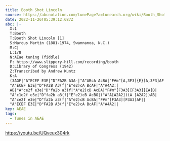 ```yaml
---
title: Booth Shot Lincoln
source: https://abcnotation.com/tunePage?a=tunearch.org/wiki/Booth_Shot_Lincoln_(1).no-ext/0001
date: 2022-11-26T05:39:12.687Z
abc: |-
  X:1
  T:Booth
  T:Booth Shot Lincoln [1]
  S:Marcus Martin (1881-1974, Swannanoa, N.C.)
  M:C|
  L:1/8
  N:AEae tuning (fiddle)
  F: https://www.slippery-hill.com/recording/booth
  D:Library of Congress (1942)
  Z:Transcribed by Andrew Kuntz
  K:A
  (3AGF|"A"ECEF E3E|"D"FA2B A3A-|"A"ABcA AcBA|"F#m"[A,3F3]{E}[A,3F3]AF|
  "A"ECEF E3E|"D"FA2B A3(f|"E"e2)cA BcAF|"A"A4A2:|
  AB|"A"ce2f e3e|"D"fa2b a3(f|"A"e2)cB AcBA|"F#m"[F3A3][F3A3][EA]B|
  "A"c1e2f e3e|"D"fa2b a3(f|"E"e2)cB AcBG|("A"A[A2A2])(A [A2A2])AB|
  "A"ce2f e3e|"D"fa2b a3(f|"A"e2)cB AcBA|"F#m"[F3A3][F3A3]AF||
  "A"ECEF E3E|"D"FA2B A3(f|"E"e2)cA BcAF|"A"A4A2||
key: AEAE
tags:
  - Tunes in AEAE
---
```

https://youtu.be/UQveux304rk